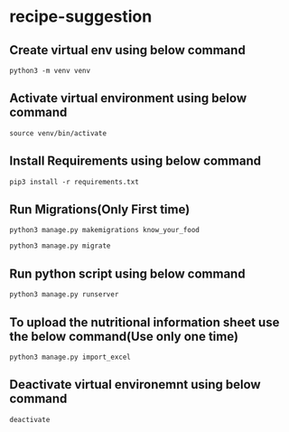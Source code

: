 # recipe-suggestion

## Create virtual env using below command

```
python3 -m venv venv
```

## Activate virtual environment using below command

```
source venv/bin/activate
```

## Install Requirements using below command

```
pip3 install -r requirements.txt
```

## Run Migrations(Only First time)

```
python3 manage.py makemigrations know_your_food
```

```
python3 manage.py migrate
```

## Run python script using below command

```
python3 manage.py runserver
```

## To upload the nutritional information sheet use the below command(Use only one time)

```
python3 manage.py import_excel
```

## Deactivate virtual environemnt using below command

```
deactivate
```
